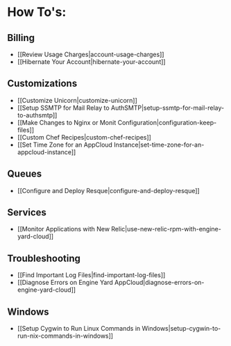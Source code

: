 # How To's:

## Billing
  * [[Review Usage Charges|account-usage-charges]]
  * [[Hibernate Your Account|hibernate-your-account]]

## Customizations
  * [[Customize Unicorn|customize-unicorn]]
  * [[Setup SSMTP for Mail Relay to AuthSMTP|setup-ssmtp-for-mail-relay-to-authsmtp]]
  * [[Make Changes to Nginx or Monit Configuration|configuration-keep-files]]
  * [[Custom Chef Recipes|custom-chef-recipes]]
  * [[Set Time Zone for an AppCloud Instance|set-time-zone-for-an-appcloud-instance]]

## Queues

  * [[Configure and Deploy Resque|configure-and-deploy-resque]]

## Services
  * [[Monitor Applications with New Relic|use-new-relic-rpm-with-engine-yard-cloud]]  

## Troubleshooting
  * [[Find Important Log Files|find-important-log-files]]
  * [[Diagnose Errors on Engine Yard AppCloud|diagnose-errors-on-engine-yard-cloud]]    

## Windows
  * [[Setup Cygwin to Run Linux Commands in Windows|setup-cygwin-to-run-nix-commands-in-windows]]
